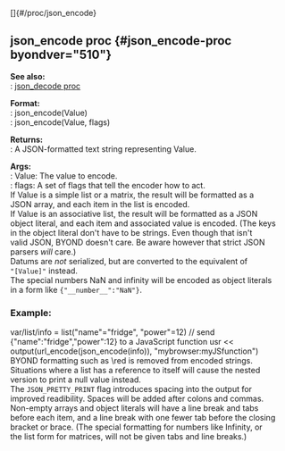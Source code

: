 []{#/proc/json_encode}    
## json_encode proc {#json_encode-proc byondver="510"}    
**See also:**    
:   [json_decode proc](/ref/proc/json_decode.md)    
<!-- -->    
**Format:**    
:   json_encode(Value)    
:   json_encode(Value, flags)    
<!-- -->    
**Returns:**    
:   A JSON-formatted text string representing Value.    
<!-- -->    
**Args:**    
:   Value: The value to encode.    
:   flags: A set of flags that tell the encoder how to act.    
If Value is a simple list or a matrix, the result will be formatted as a    
JSON array, and each item in the list is encoded.    
If Value is an associative list, the result will be formatted as a JSON    
object literal, and each item and associated value is encoded. (The keys    
in the object literal don\'t have to be strings. Even though that isn\'t    
valid JSON, BYOND doesn\'t care. Be aware however that strict JSON    
parsers *will* care.)    
Datums are *not* serialized, but are converted to the equivalent of    
`"[Value]"` instead.    
The special numbers NaN and infinity will be encoded as object literals    
in a form like `{"__number__":"NaN"}`.    
### Example:    
var/list/info = list(\"name\"=\"fridge\", \"power\"=12) // send    
{\"name\":\"fridge\",\"power\":12} to a JavaScript function usr \<\<    
output(url_encode(json_encode(info)), \"mybrowser:myJSfunction\")    
BYOND formatting such as \\red is removed from encoded strings.    
Situations where a list has a reference to itself will cause the nested    
version to print a null value instead.    
The `JSON_PRETTY_PRINT` flag introduces spacing into the output for    
improved readibility. Spaces will be added after colons and commas.    
Non-empty arrays and object literals will have a line break and tabs    
before each item, and a line break with one fewer tab before the closing    
bracket or brace. (The special formatting for numbers like Infinity, or    
the list form for matrices, will not be given tabs and line breaks.)  